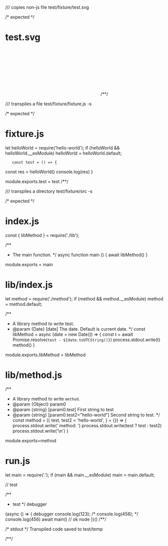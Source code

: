 /// copies non-js file
test/fixture/test.svg

/* expected */
# test.svg

<?xml version="1.0" encoding="UTF-8" standalone="no"?>
<svg></svg>
/**/

/// transpiles a file
test/fixture/fixture.js -s

/* expected */
# fixture.js

let helloWorld = require('hello-world'); if (helloWorld && helloWorld.__esModule) helloWorld = helloWorld.default;

       const test = () => {
  const res = helloWorld()
  console.log(res)
}

module.exports.test = test
/**/

/// transpiles a directory
test/fixture/src -s

/* expected */
# index.js

const { libMethod } = require('./lib');

/**
 * The main function.
 */
               async function main () {
  await libMethod()
}

module.exports = main

# lib/index.js

let method = require('./method'); if (method && method.__esModule) method = method.default;

/**
 * A library method to write test.
 * @param {Date} [date] The date. Default is current date.
 */
       const libMethod = async (date = new Date()) => {
  const t = await Promise.resolve(`test - ${date.toUTCString()}`)
  process.stdout.write(t)
  method()
}

module.exports.libMethod = libMethod

# lib/method.js

/**
 * A library method to write `method`.
 * @param {Object} param0
 * @param {string} [param0.test] First string to test
 * @param {string} [param0.test2="hello-world"] Second string to test.
 */
const method = ({
  test,
  test2 = 'hello-world',
} = {}) => {
  process.stdout.write(' method: ')
  process.stdout.write(test ? test : test2)
  process.stdout.write('\n')
}

module.exports=method

# run.js

let main = require('.'); if (main && main.__esModule) main = main.default;

// test

/**
 * test
 */
debugger

(async () => {
  debugger
  console.log(123); /* console.log(456); */ console.log(456)
  await main() // ok node
})()
/**/

/* stdout */
Transpiled code saved to test/temp

/**/